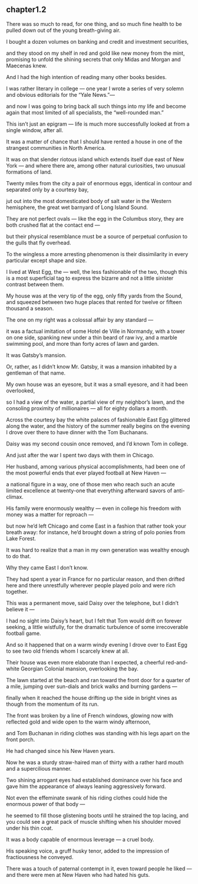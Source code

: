 
chapter1.2
---

There was so much to read, for one thing, and so much fine health to be pulled down out of the young breath-giving air.

I bought a dozen volumes on banking and credit and investment securities,

and they stood on my shelf in red and gold like new money from the mint, promising to unfold the shining secrets that only Midas and Morgan and Maecenas knew.

And I had the high intention of reading many other books besides.

I was rather literary in college — one year I wrote a series of very solemn and obvious editorials for the “Yale News.”—

and now I was going to bring back all such things into my life and become again that most limited of all specialists, the “well-rounded man.”

This isn’t just an epigram — life is much more successfully looked at from a single window, after all.

It was a matter of chance that I should have rented a house in one of the strangest communities in North America.

It was on that slender riotous island which extends itself due east of New York — and where there are, among other natural curiosities, two unusual formations of land.

Twenty miles from the city a pair of enormous eggs, identical in contour and separated only by a courtesy bay,

jut out into the most domesticated body of salt water in the Western hemisphere, the great wet barnyard of Long Island Sound.

They are not perfect ovals — like the egg in the Columbus story, they are both crushed flat at the contact end —

but their physical resemblance must be a source of perpetual confusion to the gulls that fly overhead.

To the wingless a more arresting phenomenon is their dissimilarity in every particular except shape and size.

I lived at West Egg, the — well, the less fashionable of the two, though this is a most superficial tag to express the bizarre and not a little sinister contrast between them.

My house was at the very tip of the egg, only fifty yards from the Sound, and squeezed between two huge places that rented for twelve or fifteen thousand a season.

The one on my right was a colossal affair by any standard —

it was a factual imitation of some Hotel de Ville in Normandy, with a tower on one side, spanking new under a thin beard of raw ivy, and a marble swimming pool, and more than forty acres of lawn and garden.

It was Gatsby’s mansion.

Or, rather, as I didn’t know Mr. Gatsby, it was a mansion inhabited by a gentleman of that name.

My own house was an eyesore, but it was a small eyesore, and it had been overlooked,

so I had a view of the water, a partial view of my neighbor’s lawn, and the consoling proximity of millionaires — all for eighty dollars a month.

Across the courtesy bay the white palaces of fashionable East Egg glittered along the water, and the history of the summer really begins on the evening I drove over there to have dinner with the Tom Buchanans.

Daisy was my second cousin once removed, and I’d known Tom in college.

And just after the war I spent two days with them in Chicago.

Her husband, among various physical accomplishments, had been one of the most powerful ends that ever played football at New Haven —

a national figure in a way, one of those men who reach such an acute limited excellence at twenty-one that everything afterward savors of anti-climax.

His family were enormously wealthy — even in college his freedom with money was a matter for reproach —

but now he’d left Chicago and come East in a fashion that rather took your breath away: for instance, he’d brought down a string of polo ponies from Lake Forest.

It was hard to realize that a man in my own generation was wealthy enough to do that.

Why they came East I don’t know.

They had spent a year in France for no particular reason, and then drifted here and there unrestfully wherever people played polo and were rich together.

This was a permanent move, said Daisy over the telephone, but I didn’t believe it —

I had no sight into Daisy’s heart, but I felt that Tom would drift on forever seeking, a little wistfully, for the dramatic turbulence of some irrecoverable football game.

And so it happened that on a warm windy evening I drove over to East Egg to see two old friends whom I scarcely knew at all.

Their house was even more elaborate than I expected, a cheerful red-and-white Georgian Colonial mansion, overlooking the bay.

The lawn started at the beach and ran toward the front door for a quarter of a mile, jumping over sun-dials and brick walks and burning gardens —

finally when it reached the house drifting up the side in bright vines as though from the momentum of its run.

The front was broken by a line of French windows, glowing now with reflected gold and wide open to the warm windy afternoon,

and Tom Buchanan in riding clothes was standing with his legs apart on the front porch.

He had changed since his New Haven years.

Now he was a sturdy straw-haired man of thirty with a rather hard mouth and a supercilious manner.

Two shining arrogant eyes had established dominance over his face and gave him the appearance of always leaning aggressively forward.

Not even the effeminate swank of his riding clothes could hide the enormous power of that body —

he seemed to fill those glistening boots until he strained the top lacing, and you could see a great pack of muscle shifting when his shoulder moved under his thin coat.

It was a body capable of enormous leverage — a cruel body.

His speaking voice, a gruff husky tenor, added to the impression of fractiousness he conveyed.

There was a touch of paternal contempt in it, even toward people he liked — and there were men at New Haven who had hated his guts.


